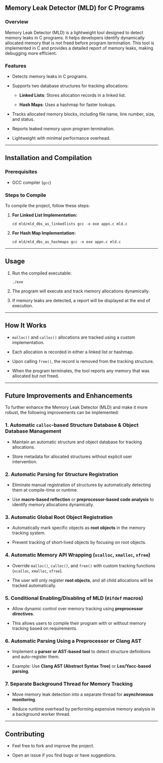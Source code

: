 ## Memory Leak Detector (MLD) for C Programs

### Overview

Memory Leak Detector (MLD) is a lightweight tool designed to detect memory leaks in C programs. It helps developers identify dynamically allocated memory that is not freed before program termination. This tool is implemented in C and provides a detailed report of memory leaks, making debugging more efficient.

### Features

- Detects memory leaks in C programs.
    
- Supports two database structures for tracking allocations:
    
    - **Linked Lists**: Stores allocation records in a linked list.
        
    - **Hash Maps**: Uses a hashmap for faster lookups.
        
- Tracks allocated memory blocks, including file name, line number, size, and status.
    
- Reports leaked memory upon program termination.
    
- Lightweight with minimal performance overhead.
    

---

## Installation and Compilation

### Prerequisites

- GCC compiler (`gcc`)
    

### Steps to Compile

To compile the project, follow these steps:

1. **For Linked List Implementation:**
    
    `cd mld/mld_dbs_as_linkedlists gcc -o exe appn.c mld.c`
    
2. **For Hash Map Implementation:**
    
    `cd mld/mld_dbs_as_hashmaps gcc -o exe appn.c mld.c`
    

---

## Usage

1. Run the compiled executable:
    
    `./exe`
    
2. The program will execute and track memory allocations dynamically.
    
3. If memory leaks are detected, a report will be displayed at the end of execution.
    

---

## How It Works

- `malloc()` and `calloc()` allocations are tracked using a custom implementation.
    
- Each allocation is recorded in either a linked list or hashmap.
    
- Upon calling `free()`, the record is removed from the tracking structure.
    
- When the program terminates, the tool reports any memory that was allocated but not freed.

---
## Future Improvements and Enhancements

To further enhance the Memory Leak Detector (MLD) and make it more robust, the following improvements can be implemented:

### **1. Automatic `calloc`-based Structure Database & Object Database Management**

- Maintain an automatic structure and object database for tracking allocations.
    
- Store metadata for allocated structures without explicit user intervention.
    

### **2. Automatic Parsing for Structure Registration**

- Eliminate manual registration of structures by automatically detecting them at compile-time or runtime.
    
- Use **macro-based reflection** or **preprocessor-based code analysis** to identify memory allocations dynamically.
    

### **3. Automatic Global Root Object Registration**

- Automatically mark specific objects as **root objects** in the memory tracking system.
    
- Prevent tracking of short-lived objects by focusing on root objects.
    

### **4. Automatic Memory API Wrapping (`xcalloc`, `xmalloc`, `xfree`)**

- Override `malloc()`, `calloc()`, and `free()` with custom tracking functions (`xcalloc`, `xmalloc`, `xfree`).
    
- The user will only register **root objects**, and all child allocations will be tracked automatically.
    

### **5. Conditional Enabling/Disabling of MLD (`#ifdef` macros)**

- Allow dynamic control over memory tracking using **preprocessor directives**.
    
- This allows users to compile their program with or without memory tracking based on requirements.
    

### **6. Automatic Parsing Using a Preprocessor or Clang AST**

- Implement a **parser or AST-based tool** to detect structure definitions and auto-register them.
    
- Example: Use **Clang AST (Abstract Syntax Tree)** or **Lex/Yacc-based parsing**.
    

### **7. Separate Background Thread for Memory Tracking**

- Move memory leak detection into a separate thread for **asynchronous monitoring**.
    
- Reduce runtime overhead by performing expensive memory analysis in a background worker thread.

---
## Contributing

- Feel free to fork and improve the project.
    
- Open an issue if you find bugs or have suggestions.
